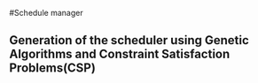 #Schedule manager

## Generation of the scheduler using Genetic Algorithms and Constraint Satisfaction Problems(CSP)
